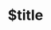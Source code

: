 ---
title: $title
second_title: Référence de l'API Aspose.ZIP pour .NET
description: $description
type: docs
weight: $weight
url: /fr/net/$ref/
---